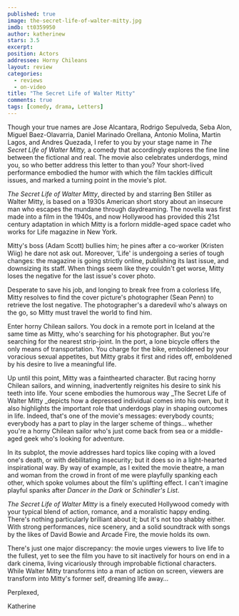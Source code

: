 ```yaml
---
published: true
image: the-secret-life-of-walter-mitty.jpg
imdb: tt0359950
author: katherinew
stars: 3.5
excerpt: 
position: Actors
addressee: Horny Chileans
layout: review
categories: 
  - reviews
  - on-video
title: "The Secret Life of Walter Mitty"
comments: true
tags: [comedy, drama, Letters]
---
```

Though your true names are Jose Alcantara, Rodrigo Sepulveda, Seba Alon, Miguel Baez-Olavarria, Daniel Marinado Orellana, Antonio Molina, Martin Lagos, and Andres Quezada, I refer to you by your stage name in _The Secret Life of Walter Mitty,_ a comedy that accordingly explores the fine line between the fictional and real. The movie also celebrates underdogs, mind you, so who better address this letter to than you? Your short-lived performance embodied the humor with which the film tackles difficult issues, and marked a turning point in the movie's plot. 

_The Secret Life of Walter Mitty_, directed by and starring Ben Stiller as Walter Mitty, is based on a 1930s American short story about an insecure man who escapes the mundane through daydreaming. The novella was first made into a film in the 1940s, and now Hollywood has provided this 21st century adaptation in which Mitty is a forlorn middle-aged space cadet who works for Life magazine in New York.

Mitty's boss (Adam Scott) bullies him; he pines after a co-worker (Kristen Wiig) he dare not ask out.  Moreover, 'Life' is undergoing a series of tough changes: the magazine is going strictly online, publishing its last issue, and downsizing its staff.  When things seem like they couldn't get worse, Mitty loses the negative for the last issue's cover photo.

Desperate to save his job, and longing to break free from a colorless life, Mitty resolves to find the cover picture's photographer (Sean Penn) to retrieve the lost negative.  The photographer's a daredevil who's always on the go, so Mitty must travel the world to find him.

Enter horny Chilean sailors.  You dock in a remote port in Iceland at the same time as Mitty, who's searching for his photographer.  But you're searching for the nearest strip-joint.  In the port, a lone bicycle offers the only means of transportation.  You charge for the bike, emboldened by your voracious sexual appetites, but Mitty grabs it first and rides off, emboldened by his desire to live a meaningful life. 

Up until this point, Mitty was a fainthearted character. But racing horny Chilean sailors, and winning, inadvertently reignites his desire to sink his teeth into life.  Your scene embodies the humorous way _The Secret Life of Walter Mitty _depicts how a depressed individual comes into his own, but it also highlights the important role that underdogs play in shaping outcomes in life. Indeed, that's one of the movie's messages: everybody counts; everybody has a part to play in the larger scheme of things… whether you're a horny Chilean sailor who's just come back from sea or a middle-aged geek who's looking for adventure.

In its subplot, the movie addresses hard topics like coping with a loved one's death, or with debilitating insecurity; but it does so in a light-hearted inspirational way.  By way of example, as I exited the movie theatre, a man and woman from the crowd in front of me were playfully spanking each other, which spoke volumes about the film's uplifting effect. I can't imagine playful spanks after _Dancer in the Dark_ or _Schindler's List_.

_The Secret Life of Walter Mitty_ is a finely executed Hollywood comedy with your typical blend of action, romance, and a moralistic happy ending. There's nothing particularly brilliant about it; but it's not too shabby either.  With strong performances, nice scenery, and a solid soundtrack with songs by the likes of David Bowie and Arcade Fire, the movie holds its own.

There's just one major discrepancy: the movie urges viewers to live life to the fullest, yet to see the film you have to sit inactively for hours on end in a dark cinema, living vicariously through improbable fictional characters.  While Walter Mitty transforms into a man of action on screen, viewers are transform into Mitty's former self, dreaming life away…

Perplexed,

Katherine